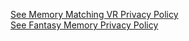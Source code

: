 [See Memory Matching VR Privacy Policy](docs/en/privacy/memorymatchingvr.html) <br>
[See Fantasy Memory Privacy Policy](docs/en/privacy/fantasymemory.html) 